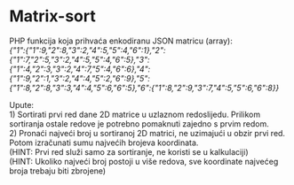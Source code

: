 # Matrix-sort
PHP funkcija koja prihvaća enkodiranu JSON matricu (array):<br>
<i>{"1":{"1":9,"2":8,"3":2,"4":5,"5":4,"6":1},"2":{"1":7,"2":5,"3":2,"4":5,"5":4,"6":5},"3":{"1":4,"2":3,"3":2,"4":7,"5":4,"6":6},"4":{"1":9,"2":1,"3":2,"4":4,"5":2,"6":9},"5":{"1":8,"2":8,"3":3,"4":4,"5":6,"6":5},"6":{"1":8,"2":9,"3":7,"4":5,"5":6,"6":8}}</i>

Upute:<br>
    1) Sortirati prvi red dane 2D matrice u uzlaznom redoslijedu. Prilikom sortiranja ostale redove je potrebno pomaknuti zajedno s prvim redom.<br>
    2) Pronaći najveći broj u sortiranoj 2D matrici, ne uzimajući u obzir prvi red. Potom izračunati sumu najvećih brojeva koordinata.<br>
(HINT: Prvi red služi samo za sortiranje, ne koristi se u kalkulaciji)<br>
(HINT: Ukoliko najveći broj postoji u više redova, sve koordinate najvećeg broja trebaju biti zbrojene)
